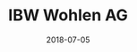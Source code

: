 ﻿---
title:          "IBW Wohlen AG"
date:           "2018-07-05"
draft:          false
robotsExclude:  true
forceNowrap:    false
---
